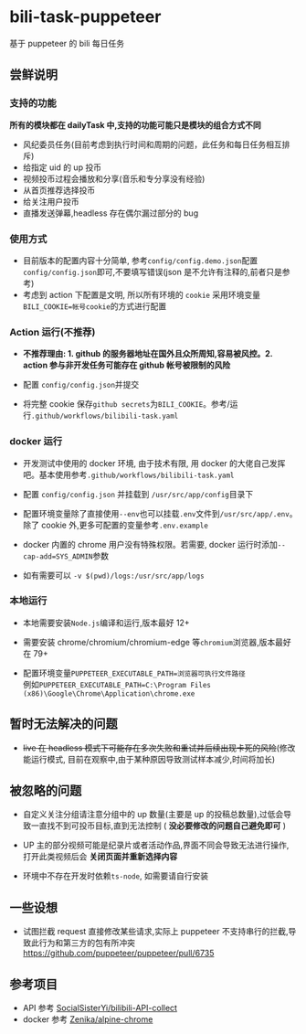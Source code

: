 # bili-task-puppeteer

基于 puppeteer 的 bili 每日任务

## 尝鲜说明

### 支持的功能

**所有的模块都在 dailyTask 中,支持的功能可能只是模块的组合方式不同**

- 风纪委员任务(目前考虑到执行时间和周期的问题，此任务和每日任务相互排斥)
- 给指定 uid 的 up 投币
- 视频投币过程会播放和分享(音乐和专分享没有经验)
- 从首页推荐选择投币
- 给关注用户投币
- 直播发送弹幕,headless 存在偶尔漏过部分的 bug

### 使用方式

- 目前版本的配置内容十分简单, 参考`config/config.demo.json`配置`config/config.json`即可,不要填写错误(json 是不允许有注释的,前者只是参考)
- 考虑到 action 下配置是文明, 所以所有环境的 `cookie` 采用环境变量`BILI_COOKIE=帐号cookie`的方式进行配置

### Action 运行(不推荐)

- **不推荐理由: 1. github 的服务器地址在国外且众所周知,容易被风控。2. action 参与非开发任务可能存在 github 帐号被限制的风险**

- 配置 `config/config.json`并提交

- 将完整 cookie 保存`github secrets`为`BILI_COOKIE`。参考/运行`.github/workflows/bilibili-task.yaml`

### docker 运行

- 开发测试中使用的 docker 环境, 由于技术有限, 用 docker 的大佬自己发挥吧。基本使用参考`.github/workflows/bilibili-task.yaml`

- 配置 `config/config.json` 并挂载到 `/usr/src/app/config`目录下

- 配置环境变量除了直接使用`--env`也可以挂载`.env`文件到`/usr/src/app/.env`。除了 cookie 外,更多可配置的变量参考`.env.example`

- docker 内置的 chrome 用户没有特殊权限。若需要, docker 运行时添加`--cap-add=SYS_ADMIN`参数

- 如有需要可以 `-v $(pwd)/logs:/usr/src/app/logs`

### 本地运行

- 本地需要安装`Node.js`编译和运行,版本最好 12+

- 需要安装 chrome/chromium/chromium-edge 等`chromium`浏览器,版本最好在 79+

- 配置环境变量`PUPPETEER_EXECUTABLE_PATH=浏览器可执行文件路径`  
  例如`PUPPETEER_EXECUTABLE_PATH=C:\Program Files (x86)\Google\Chrome\Application\chrome.exe`

## 暂时无法解决的问题

- ~~live 在 headless 模式下可能存在多次失败和重试并后续出现卡死的风险~~(修改能运行模式, 目前在观察中,由于某种原因导致测试样本减少,时间将加长)

## 被忽略的问题

- 自定义关注分组请注意分组中的 up 数量(主要是 up 的投稿总数量),过低会导致一直找不到可投币目标,直到无法控制 ( **没必要修改的问题自己避免即可** )

- UP 主的部分视频可能是纪录片或者活动作品,界面不同会导致无法进行操作, 打开此类视频后会 **关闭页面并重新选择内容**

- 环境中不存在开发时依赖`ts-node`, 如需要请自行安装

## 一些设想

- 试图拦截 request 直接修改某些请求,实际上 puppeteer 不支持串行的拦截,导致此行为和第三方的包有所冲突
  <https://github.com/puppeteer/puppeteer/pull/6735>

## 参考项目

- API 参考 [SocialSisterYi/bilibili-API-collect](https://github.com/SocialSisterYi/bilibili-API-collect)
- docker 参考 [Zenika/alpine-chrome](https://github.com/Zenika/alpine-chrome)
